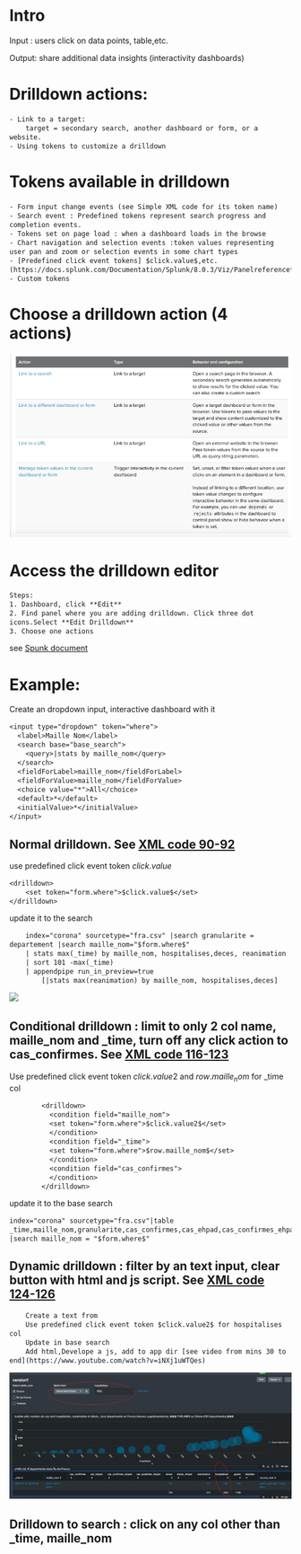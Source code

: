 # Intro

  Input : users click on data points, table,etc. 
  
  Output: share additional data insights (interactivity dashboards)

# Drilldown actions:
	- Link to a target: 
		target = secondary search, another dashboard or form, or a website.
	- Using tokens to customize a drilldown

# Tokens available in drilldown
	- Form input change events (see Simple XML code for its token name)
	- Search event : Predefined tokens represent search progress and completion events.
	- Tokens set on page load : when a dashboard loads in the browse
	- Chart navigation and selection events :token values representing user pan and zoom or selection events in some chart types
	- [Predefined click event tokens] $click.value$,etc. (https://docs.splunk.com/Documentation/Splunk/8.0.3/Viz/PanelreferenceforSimplifiedXML#Predefined_drilldown_tokens)
	- Custom tokens

# Choose a drilldown action (4 actions)
![](image./drilldownaction.png)

# Access the drilldown editor
	Steps:
	1. Dashboard, click **Edit**
	2. Find panel where you are adding drilldown. Click three dot icons.Select **Edit Drilldown**
	3. Choose one actions


see [Spunk document](https://docs.splunk.com/Documentation/Splunk/8.0.3/Viz/DrilldownIntro#Choose_a_drilldown_action)
# Example:
Create an dropdown input, interactive dashboard with it
	
	<input type="dropdown" token="where">
      <label>Maille Nom</label>
      <search base="base_search">
        <query>|stats by maille_nom</query>
      </search>
      <fieldForLabel>maille_nom</fieldForLabel>
      <fieldForValue>maille_nom</fieldForValue>
      <choice value="*">All</choice>
      <default>*</default>
      <initialValue>*</initialValue>
    </input>

## Normal drilldown. See [XML code 90-92](https://github.com/isabelle-le/Splunk-selflearning/blob/master/Dashboard%20w%20drilldown.xml)
use predefined click event token $click.value$

	<drilldown>
		<set token="form.where">$click.value$</set>
	</drilldown>

update it to the search 

		index="corona" sourcetype="fra.csv" |search granularite = departement |search maille_nom="$form.where$"
		| stats max(_time) by maille_nom, hospitalises,deces, reanimation
		| sort 101 -max(_time)
		| appendpipe run_in_preview=true
		    [|stats max(reanimation) by maille_nom, hospitalises,deces]

![](dd_normal.png)
## Conditional drilldown : limit to only 2 col name, maille_nom and \_time, turn off any click action to cas_confirmes. See [XML code 116-123 ](https://github.com/isabelle-le/Splunk-selflearning/blob/master/Dashboard%20w%20drilldown.xml)
Use predefined click event token $click.value2$ and $row.maille_nom$ for \_time col

			<drilldown>
	          <condition field="maille_nom">
	          <set token="form.where">$click.value2$</set>
	          </condition>
	          <condition field="_time">
	          <set token="form.where">$row.maille_nom$</set>
	          </condition>
	          <condition field="cas_confirmes">
	          </condition>
	        </drilldown>

update it to the base search 

	index="corona" sourcetype="fra.csv"|table _time,maille_nom,granularite,cas_confirmes,cas_ehpad,cas_confirmes_ehpad,cas_possibles_ehpad,deces,deces_ehpad,reanimation,hospitalises,gueris,depistes,source_nom |search maille_nom = "$form.where$"

## Dynamic drilldown : filter by an text input, clear button with html and js script. See [XML code 124-126](https://github.com/isabelle-le/Splunk-selflearning/blob/master/Dashboard%20w%20drilldown.xml)

		Create a text from 
		Use predefined click event token $click.value2$ for hospitalises col
		Update in base search
		Add html,Develope a js, add to app dir [see video from mins 30 to end](https://www.youtube.com/watch?v=iNXj1uWTQes)

![](image./dd_dynamic.png)
## Drilldown to search : click on any col other than \_time, maille_nom


